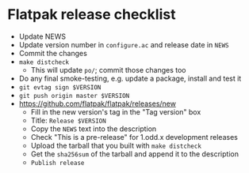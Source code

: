 Flatpak release checklist
=========================

* Update NEWS
* Update version number in `configure.ac` and release date in `NEWS`
* Commit the changes
* `make distcheck`
    * This will update `po/`; commit those changes too
* Do any final smoke-testing, e.g. update a package, install and test it
* `git evtag sign $VERSION`
* `git push origin master $VERSION`
* https://github.com/flatpak/flatpak/releases/new
    * Fill in the new version's tag in the "Tag version" box
    * Title: `Release $VERSION`
    * Copy the `NEWS` text into the description
    * Check "This is a pre-release" for 1.odd.x development releases
    * Upload the tarball that you built with `make distcheck`
    * Get the `sha256sum` of the tarball and append it to the description
    * `Publish release`
